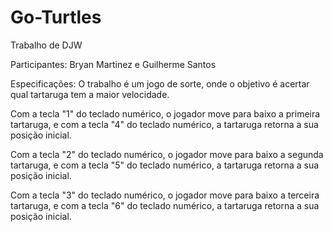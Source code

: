 # Go-Turtles

Trabalho de DJW

Participantes: Bryan Martinez e Guilherme Santos

Especificações: O trabalho é um jogo de sorte, onde o objetivo é acertar qual tartaruga tem a maior velocidade. 

Com a tecla "1" do teclado numérico, o jogador move para baixo a primeira tartaruga, e com a tecla "4" do teclado numérico, a tartaruga retorna a sua posição inicial.

Com a tecla "2" do teclado numérico, o jogador move para baixo a segunda tartaruga, e com a tecla "5" do teclado numérico, a tartaruga retorna a sua posição inicial.

Com a tecla "3" do teclado numérico, o jogador move para baixo a terceira tartaruga, e com a tecla "6" do teclado numérico, a tartaruga retorna a sua posição inicial.
